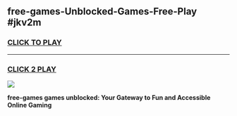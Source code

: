 
## free-games-Unblocked-Games-Free-Play #jkv2m
<h3>
<a href="https://us.freeplayer.one?title=free-games&ref=9M">CLICK TO PLAY</a></h3>
<hr>

<h3>
<a href="https://us.freeplayer.one?title=free-games&ref=9M">CLICK 2 PLAY</a>
  
</h3>

<a href="https://us.freeplayer.one?title=free-games&ref=9M"><img src="https://clearcache.store/games.png"></a>


**free-games games unblocked: Your Gateway to Fun and Accessible Online Gaming**
